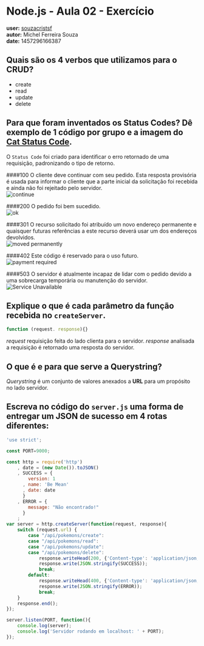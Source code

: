 # Node.js - Aula 02 - Exercício
**user:** [souzacristsf](https://github.com/souzacristsf)<br/>
**autor:** Michel Ferreira Souza<br/>
**date:** 1457296166387<br/>

## Quais são os 4 verbos que utilizamos para o CRUD?
+ create
+ read
+ update
+ delete

## Para que foram inventados os Status Codes? Dê exemplo de 1 código por grupo e a imagem do [Cat Status Code](https://http.cat/).
O `Status Code` foi criado para identificar o erro retornado de uma requisição, padronizando o tipo de retorno.

####100
O cliente deve continuar com seu pedido. Esta resposta provisória é usada para informar o cliente que a parte inicial da solicitação foi recebida e ainda não foi rejeitado pelo servidor.<br/> 
![continue](https://http.cat/100)

####200
O pedido foi bem sucedido.<br/>
![ok](https://http.cat/200)

####301
O recurso solicitado foi atribuído um novo endereço permanente e quaisquer futuras referências a este recurso deverá usar um dos endereços devolvidos.<br/>
![moved permanently](https://http.cat/301)

####402
Este código é reservado para o uso futuro. <br/>
![payment required](https://http.cat/402)

####503
O servidor é atualmente incapaz de lidar com o pedido devido a uma sobrecarga temporária ou manutenção do servidor.<br/>
![Service Unavailable](https://http.cat/503)

## Explique o que é cada parâmetro da função recebida no `createServer`.
```js
function (request. response){}
```
*request* requisição feita do lado clienta para o servidor.
*response* analisada a requisição é retornado uma resposta do servidor.

## O que é e para que serve a Querystring?
*Querystring* é um conjunto de valores anexados a **URL** para um propósito no lado servidor. 

## Escreva no código do `server.js` uma forma de entregar um JSON de sucesso em 4 rotas diferentes:
```js
'use strict';

const PORT=9000;

const http = require('http')
    , date = (new Date()).toJSON()
    , SUCCESS = {
        version: 1
      , name: 'Be Mean'
      , date: date
      }
    , ERROR = {
        message: "Não encontrado!"
      }
    ;
var server = http.createServer(function(request, response){
    switch (request.url) {
        case "/api/pokemons/create":
        case "/api/pokemons/read":
        case "/api/pokemons/update":
        case "/api/pokemons/delete":
            response.writeHead(200, {'Content-type': 'application/json; charset=utf-8'});
            response.write(JSON.stringify(SUCCESS));
            break;
        default:
            response.writeHead(400, {'Content-type': 'application/json; charset=utf-8'});
            response.write(JSON.stringify(ERROR));
            break;
    }
    response.end();
});

server.listen(PORT, function(){
    console.log(server);
    console.log('Servidor rodando em localhost: ' + PORT);
});

```